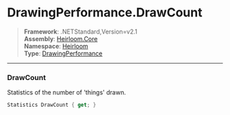# DrawingPerformance.DrawCount

> **Framework**: .NETStandard,Version=v2.1  
> **Assembly**: [Heirloom.Core][0]  
> **Namespace**: [Heirloom][0]  
> **Type**: [DrawingPerformance][1]  

--------------------------------------------------------------------------------

### DrawCount

Statistics of the number of 'things' drawn.

```cs
Statistics DrawCount { get; }
```

[0]: ..\Heirloom.Core.md
[1]: Heirloom.DrawingPerformance.md
